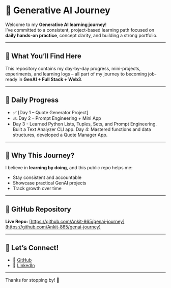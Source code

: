 # 🚀 Generative AI Journey

Welcome to my **Generative AI learning journey**!  
I’ve committed to a consistent, project-based learning path focused on **daily hands-on practice**, concept clarity, and building a strong portfolio.

---

## 📘 What You’ll Find Here

This repository contains my day-by-day progress, mini-projects, experiments, and learning logs – all part of my journey to becoming job-ready in **GenAI + Full Stack + Web3**.

---

## 📅 Daily Progress

- ✅ [Day 1 – Quote Generator Project]
- 🔜 Day 2 – Prompt Engineering + Mini App
- Day 3 - Learned Python Lists, Tuples, Sets, and Prompt Engineering. Built a Text Analyzer CLI app.
Day 4: Mastered functions and data structures, developed a Quote Manager App.
---

## 📍 Why This Journey?

I believe in **learning by doing**, and this public repo helps me:
- Stay consistent and accountable
- Showcase practical GenAI projects
- Track growth over time

---

## 🔗 GitHub Repository

**Live Repo:** [https://github.com/Ankit-865/genai-journey](https://github.com/Ankit-865/genai-journey)

---

## 🙌 Let’s Connect!

- 🔗 [GitHub](https://github.com/Ankit-865)
- 💼 [LinkedIn](https://www.linkedin.com/in/ankitnamdev)

---

Thanks for stopping by! 🚀
